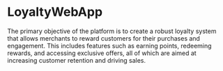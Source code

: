 # LoyaltyWebApp
The primary objective of the platform is to create a robust loyalty system that allows merchants to reward customers for their purchases and engagement. This includes features such as earning points, redeeming rewards, and accessing exclusive offers, all of which are aimed at increasing customer retention and driving sales.
